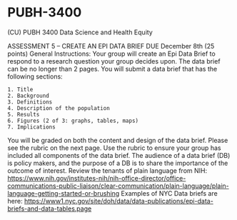 # PUBH-3400
(CU) PUBH 3400 Data Science and Health Equity

ASSESSMENT 5 – CREATE AN EPI DATA BRIEF 
DUE December 8th   (25 points) 
General Instructions: Your group will create an Epi Data Brief to respond to a research question your group decides upon. The data brief can be no longer than 2 pages. You will submit a data brief that has the following sections:

    1. Title 
    2. Background 
    3. Definitions 
    4. Description of the population
    5. Results 
    6. Figures (2 of 3: graphs, tables, maps) 
    7. Implications 

You will be graded on both the content and design of the data brief. Please see the rubric on the next page. Use the rubric to ensure your group has included all components of the data brief. The audience of a data brief (DB) is policy makers, and the purpose of a DB is to share the importance of the outcome of interest. 
Review the tenants of plain language from NIH: https://www.nih.gov/institutes-nih/nih-office-director/office-communications-public-liaison/clear-communication/plain-language/plain-language-getting-started-or-brushing
Examples of NYC Data briefs are here: https://www1.nyc.gov/site/doh/data/data-publications/epi-data-briefs-and-data-tables.page
